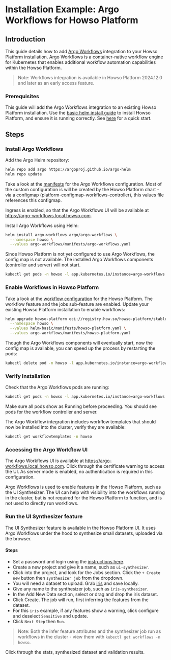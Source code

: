 # Installation Example: Argo Workflows for Howso Platform

## Introduction

This guide details how to add [Argo Workflows](https://argoproj.github.io/workflows/) integration to your Howso Platform installation. Argo Workflows is a container-native workflow engine for Kubernetes that enables additional workflow automation capabilities within the Howso Platform.

> Note: Workflows integration is available in Howso Platform 2024.12.0 and later as an early access feature.

### Prerequisites

This guide will add the Argo Workflows integration to an existing Howso Platform installation.  Use the [basic helm install guide](../helm-basic/README.md) to install Howso Platform, and ensure it is running correctly.  See [here](../common/README.md#basic-helm-install) for a quick start.


## Steps

### Install Argo Workflows

Add the Argo Helm repository:
```sh
helm repo add argo https://argoproj.github.io/argo-helm
helm repo update
```

Take a look at the [manifests](./manifests/argo-workflows.yaml) for the Argo Workflows configuration.  Most of the custom configuration is will be created by the Howso Platform chart - via a configmap (platform-configmap-workflows-controller), this values file references this configmap.

Ingress is enabled, so that the Argo Workflows UI will be available at https://argo-workflows.local.howso.com. 

Install Argo Workflows using Helm:

```sh
helm install argo-workflows argo/argo-workflows \
  --namespace howso \
  --values argo-workflows/manifests/argo-workflows.yaml
```

Since Howso Platform is not yet configured to use Argo Workflows, the config map is not available.  The installed Argo Workflows components (controller and server) will not start.

```sh
kubectl get pods -n howso -l app.kubernetes.io/instance=argo-workflows
```

### Enable Workflows in Howso Platform

Take a look at the [workflow configuration](./manifests/howso-platform.yaml) for the Howso Platform. The workflow feature and the jobs sub-feature are enabled. Update your existing Howso Platform installation to enable workflows:

```sh
helm upgrade howso-platform oci://registry.how.so/howso-platform/stable/howso-platform \
  --namespace howso \
  --values helm-basic/manifests/howso-platform.yaml \
  --values argo-workflows/manifests/howso-platform.yaml
```

Though the Argo Workflows components will eventually start, now the config map is available, you can speed up the process by restarting the pods:

```sh
kubectl delete pod -n howso -l app.kubernetes.io/instance=argo-workflows
```

### Verify Installation

Check that the Argo Workflows pods are running:

```sh
kubectl get pods -n howso -l app.kubernetes.io/instance=argo-workflows
```

Make sure all pods show as Running before proceeding. You should see pods for the workflow controller and server.

The Argo Workflow integration includes workflow templates that should now be installed into the cluster, verify they are available:

```sh
kubectl get workflowtemplates -n howso
```


### Accessing the Argo Workflow UI

The Argo Workflows UI is available at https://argo-workflows.local.howso.com.  Click through the certificate warning to access the UI.  As server mode is enabled, no authentication is required in this configuration.

Argo Workflows is used to enable features in the Howso Platform, such as the UI Synthesizer.  The UI can help with visibility into the workflows running in the cluster, but is not required for the Howso Platform to function, and is not used to directly run workflows.


### Run the UI Synthesizer feature


The UI Synthesizer feature is available in the Howso Platform UI.  It uses Argo Workflows under the hood to synthesize small datasets, uploaded via the browser.

#### Steps

- Set a password and login using the [instructions here](../common/README.md#login-to-the-howso-platform).
- Create a new project and give it a name, such as `ui-synthesizer`.
- Click into the project, and look for the Jobs section.  Click the `+ Create new` button then `synthesizer job` from the dropdown.
- You will need a dataset to upload.  Grab [iris](https://raw.githubusercontent.com/mwaskom/seaborn-data/master/iris.csv) and save locally.
- Give any name to the synthesizer job, such as `iris-synthesizer`.
- In the Add New Data section, select or drag and drop the iris dataset.
- Click Create.  The job will run, first inferring the features from the dataset.
- For this `iris` example, if any features show a warning, click configure and deselect `Sensitive` and update.
- Click `Next Step` then `Run`.
> Note: Both the infer feature attributes and the synthesizer job run as workflows in the cluster - view them with `kubectl get workflows -n howso`.

Click through the stats, synthesized dataset and validation results.

